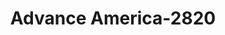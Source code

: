 ---
f_zip-code: 70816
f_state-code: LA
title: Advance America-2820
f_phone: 225-296-5080
f_city-only: Baton Rouge
f_address: 11445 Coursey Blvd Baton Rouge
f_location-unique-id: '2820'
slug: advance-america-2820
updated-on: '2024-05-30T13:46:58.046Z'
created-on: '2024-05-30T13:36:59.803Z'
published-on: '2024-05-30T13:54:32.469Z'
f_city-state: cms/city/baton-rouge-la.md
f_company: cms/company/advance-america.md
f_state: cms/state/louisiana.md
layout: '[payday-loan].html'
tags: payday-loan
---